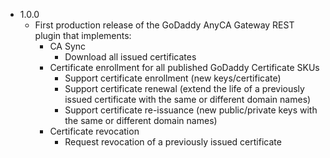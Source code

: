 - 1.0.0
    - First production release of the GoDaddy AnyCA Gateway REST plugin that implements:
        - CA Sync
            - Download all issued certificates
        - Certificate enrollment for all published GoDaddy Certificate SKUs
            - Support certificate enrollment (new keys/certificate)
            - Support certificate renewal (extend the life of a previously issued certificate with the same or different domain names)
            - Support certificate re-issuance (new public/private keys with the same or different domain names)
        - Certificate revocation
            - Request revocation of a previously issued certificate
